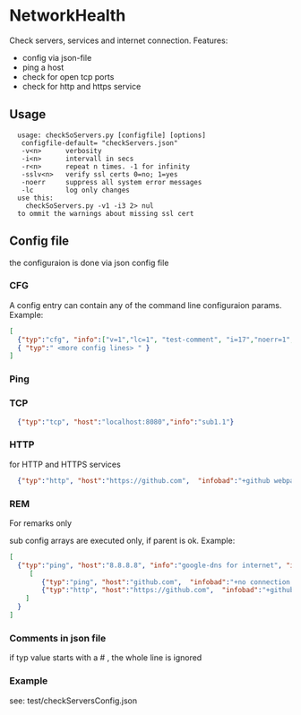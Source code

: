# NetworkHealth
Check servers, services and internet connection.
Features:
- config via json-file
- ping a host
- check for open tcp ports
- check for http and https service 

## Usage
````
  usage: checkSoServers.py [configfile] [options]
   configfile-default= "checkServers.json"
   -v<n>      verbosity 
   -i<n>      intervall in secs
   -r<n>      repeat n times. -1 for infinity
   -sslv<n>   verify ssl certs 0=no; 1=yes
   -noerr     suppress all system error messages
   -lc        log only changes
  use this:
    checkSoServers.py -v1 -i3 2> nul
  to ommit the warnings about missing ssl cert
 ````
## Config file
  the configuraion is done via json config file
  
### CFG
  A config entry can contain any of the command line configuraion params.
  Example:
````json 
[
  {"typ":"cfg", "info":["v=1","lc=1", "test-comment", "i=17","noerr=1","sslv=0"] },
  { "typ":" <more config lines> " }
]
  ````
  
### Ping
### TCP
````json 
  {"typ":"tcp", "host":"localhost:8080","info":"sub1.1"}
````
### HTTP 
  for HTTP and HTTPS services
````json   
  {"typ":"http", "host":"https://github.com",  "infobad":"+github webpage not available!"}
````  
### REM
  For remarks only
  
sub config arrays are executed only, if parent is ok.
  Example: 
````json  
[
  {"typ":"ping", "host":"8.8.8.8", "info":"google-dns for internet", "infobad":"google-dns nicht erreichbar. Keine Verbindung zum Internet!","sub":
     [
        {"typ":"ping", "host":"github.com",  "infobad":"+no connection to ipv4 github!"},
        {"typ":"http", "host":"https://github.com",  "infobad":"+github webpage not available!"}
    ]
  }
]
````
### Comments in json file
  if typ value starts with a # , the whole line is ignored
  
### Example
  see: test/checkServersConfig.json

  
